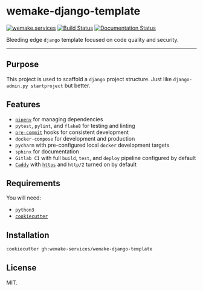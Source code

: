 # wemake-django-template

[![wemake.services](https://img.shields.io/badge/style-wemake.services-green.svg?label=&logo=data%3Aimage%2Fpng%3Bbase64%2CiVBORw0KGgoAAAANSUhEUgAAABAAAAAQCAMAAAAoLQ9TAAAABGdBTUEAALGPC%2FxhBQAAAAFzUkdCAK7OHOkAAAAbUExURQAAAAAAAAAAAAAAAAAAAAAAAAAAAAAAAP%2F%2F%2F5TvxDIAAAAIdFJOUwAjRA8xXANAL%2Bv0SAAAADNJREFUGNNjYCAIOJjRBdBFWMkVQeGzcHAwksJnAPPZGOGAASzPzAEHEGVsLExQwE7YswCb7AFZSF3bbAAAAABJRU5ErkJggg%3D%3D)](http://wemake.services) [![Build Status](https://travis-ci.org/wemake-services/wemake-django-template.svg?branch=master)](https://travis-ci.org/wemake-services/wemake-django-template) [![Documentation Status](https://readthedocs.org/projects/wemake-django-template/badge/?version=latest)](http://wemake-django-template.readthedocs.io/en/latest/?badge=latest)


Bleeding edge `django` template focused on code quality and security.

---

## Purpose

This project is used to scaffold a `django` project structure. Just like `django-admin.py startproject` but better.


## Features

- [`pipenv`](https://docs.pipenv.org/) for managing dependencies
- `pytest`, `pylint`, and `flake8` for testing and linting
- [`pre-commit`](http://pre-commit.com/) hooks for consistent development
- `docker-compose` for development and production
- `pycharm` with pre-configured local `docker` development targets
- `sphinx` for documentation
- `Gitlab CI` with full `build`, `test`, and `deploy` pipeline configured by default
- [`Caddy`](https://caddyserver.com/) with [`https`](https://caddyserver.com/docs/automatic-https) and `http/2` turned on by default


## Requirements

You will need:

- `python3`
- [`cookiecutter`](http://cookiecutter.readthedocs.io/)


## Installation

```bash
cookiecutter gh:wemake-services/wemake-django-template
```


## License

MIT.
